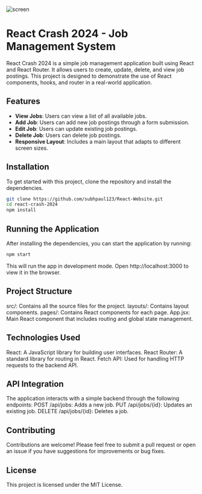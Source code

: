 ![screen](https://github.com/subhpaul123/React-Website/assets/131908041/c89e11dc-8774-4a49-abe3-2d45ee7f94ef)
# React Crash 2024 - Job Management System

React Crash 2024 is a simple job management application built using React and React Router. It allows users to create, update, delete, and view job postings. This project is designed to demonstrate the use of React components, hooks, and router in a real-world application.

## Features

- **View Jobs**: Users can view a list of all available jobs.
- **Add Job**: Users can add new job postings through a form submission.
- **Edit Job**: Users can update existing job postings.
- **Delete Job**: Users can delete job postings.
- **Responsive Layout**: Includes a main layout that adapts to different screen sizes.

## Installation

To get started with this project, clone the repository and install the dependencies.

```bash
git clone https://github.com/subhpaul123/React-Website.git
cd react-crash-2024
npm install
```

## Running the Application
After installing the dependencies, you can start the application by running:
```bash
npm start
```
This will run the app in development mode. Open http://localhost:3000 to view it in the browser.

## Project Structure
src/: Contains all the source files for the project.
layouts/: Contains layout components.
pages/: Contains React components for each page.
App.jsx: Main React component that includes routing and global state management.


## Technologies Used
React: A JavaScript library for building user interfaces.
React Router: A standard library for routing in React.
Fetch API: Used for handling HTTP requests to the backend API.


## API Integration
The application interacts with a simple backend through the following endpoints:
POST /api/jobs: Adds a new job.
PUT /api/jobs/{id}: Updates an existing job.
DELETE /api/jobs/{id}: Deletes a job.


## Contributing
Contributions are welcome! Please feel free to submit a pull request or open an issue if you have suggestions for improvements or bug fixes.

## License
This project is licensed under the MIT License.




